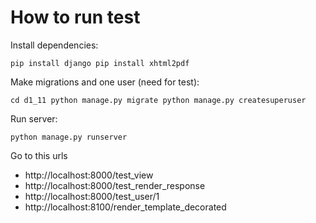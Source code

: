 How to run test
=================

Install dependencies:

``
pip install django
pip install xhtml2pdf
``

Make migrations and one user (need for test):

``
cd d1_11
python manage.py migrate
python manage.py createsuperuser
``

Run server:

``
python manage.py runserver
``

Go to this urls 

- http://localhost:8000/test_view
- http://localhost:8000/test_render_response
- http://localhost:8000/test_user/1
- http://localhost:8100/render_template_decorated
